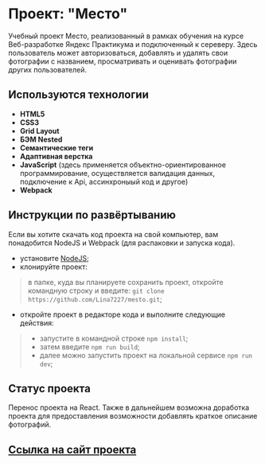 # Проект: "Место"

Учебный проект Место, реализованный в рамках обучения на курсе Веб-разработке Яндекс Практикума и подключенный к сереверу. Здесь пользователь может авторизоваться, добавлять и удалять свои фотографии с названием, просматривать и оценивать фотографии других пользователей. 


## Используются технологии
 
- **HTML5**
- **CSS3**
- **Grid Layout**
- **БЭМ Nested**
- **Семантические теги**
- **Адаптивная верстка**
- **JavaScript** (здесь применяется объектно-ориентированное программирование, осуществляется валидация данных, подключение к Api, ассинхроныый код и другое)
- **Webpack**


## Инструкции по развёртыванию

Если вы хотите скачать код проекта на свой компьютер, вам понадобится NodeJS и Webpack (для распаковки и запуска кода).

- установите [NodeJS](https://nodejs.org/en/download/package-manager/);
- клонируйте проект:
> в папке, куда вы планируете сохранить проект, откройте командную строку и введите: `git clone https://github.com/Lina7227/mesto.git`;
- откройте проект в редакторе кода и выполните следующие действия:

> - запустите в командной строке `npm install`;
> - затем введите `npm run build`;
> - далее можно запустить проект на локальной сервисе `npm run dev`;

## Статус проекта

Перенос проекта на React. Также в дальнейшем возможна доработка проекта для предоставления возможности добавлять краткое описание фотографий. 


## [Ссылка на сайт проекта](https://lina7227.github.io/mesto/index.html)
